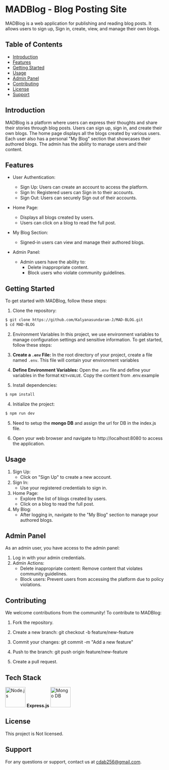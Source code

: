 # MADBlog - Blog Posting Site

MADBlog is a web application for publishing and reading blog posts. It allows users to sign up, Sign in, create, view, and manage their own blogs.

## Table of Contents

- [Introduction](#introduction)
- [Features](#features)
- [Getting Started](#getting-started)
- [Usage](#usage)
- [Admin Panel](#admin-panel)
- [Contributing](#contributing)
- [License](#license)
- [Support](#support)

## Introduction

MADBlog is a platform where users can express their thoughts and share their stories through blog posts. Users can sign up, sign in, and create their own blogs. The home page displays all the blogs created by various users. Each user also has a personal "My Blog" section that showcases their authored blogs. The admin has the ability to manage users and their content.

## Features

- User Authentication:
  - Sign Up: Users can create an account to access the platform.
  - Sign In: Registered users can Sign in to their accounts.
  - Sign Out: Users can securely Sign out of their accounts.

- Home Page:
  - Displays all blogs created by users.
  - Users can click on a blog to read the full post.

- My Blog Section:
  - Signed-in users can view and manage their authored blogs.

- Admin Panel:
  - Admin users have the ability to:
    - Delete inappropriate content.
    - Block users who violate community guidelines.

## Getting Started

To get started with MADBlog, follow these steps:

1. Clone the repository:
```bash
$ git clone https://github.com/Kalyanasundaram-J/MAD-BLOG.git
$ cd MAD-BLOG
```
2. Environment Variables
In this project, we use environment variables to manage configuration settings and sensitive information. To get started, follow these steps:
  1. **Create a `.env` File:**
  In the root directory of your project, create a file named `.env`. This file will contain your environment variables
  2. **Define Environment Variables:**
  Open the `.env` file and define your variables in the format `KEY=VALUE`. Copy the content from .env.example


3. Install dependencies:
```bash
$ npm install
```

4. Initialize the project:
```bash
$ npm run dev
```

5. Need to setup the <strong>mongo DB</strong> and assign the url for DB in the index.js file.

6. Open your web browser and navigate to http://localhost:8080 to access the application.

## Usage
1. Sign Up:
    - Click on "Sign Up" to create a new account.
2. Sign In:
    - Use your registered credentials to sign in.
3. Home Page:
    - Explore the list of blogs created by users.
    - Click on a blog to read the full post.
4. My Blog:
    - After logging in, navigate to the "My Blog" section to manage your authored blogs.

## Admin Panel
As an admin user, you have access to the admin panel:

1. Log in with your admin credentials.
2. Admin Actions:
    - Delete inappropriate content: Remove content that violates community guidelines.
    - Block users: Prevent users from accessing the platform due to policy violations.

## Contributing
We welcome contributions from the community! To contribute to MADBlog:

1. Fork the repository.

2. Create a new branch: git checkout -b feature/new-feature

3. Commit your changes: git commit -m "Add a new feature"

4. Push to the branch: git push origin feature/new-feature

5. Create a pull request.

## Tech Stack
<img src="https://avatars.githubusercontent.com/u/18269663?v=4" alt="Node.js" width="64" height="64">
<strong>Express.js</strong>
<img src="https://webimages.mongodb.com/_com_assets/cms/kuyjf3vea2hg34taa-horizontal_default_slate_blue.svg?auto=format%252Ccompress" alt="Mongo DB" width="64" height="64">

## License
This project is Not licensed.

## Support
For any questions or support, contact us at cdab256@gmail.com.

